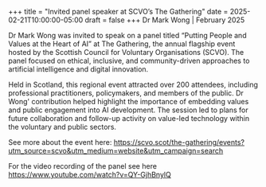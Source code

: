+++
title = "Invited panel speaker at SCVO’s The Gathering"
date = 2025-02-21T10:00:00-05:00
draft = false
+++
Dr Mark Wong | February 2025

Dr Mark Wong was invited to speak on a panel titled “Putting People and Values at the Heart of AI” at The Gathering, the annual flagship event hosted by the Scottish Council for Voluntary Organisations (SCVO). The panel focused on ethical, inclusive, and community-driven approaches to artificial intelligence and digital innovation.

Held in Scotland, this regional event attracted over 200 attendees, including professional practitioners, policymakers, and members of the public. Dr Wong' contribution helped highlight the importance of embedding values and public engagement into AI development. The session led to plans for future collaboration and follow-up activity on value-led technology within the voluntary and public sectors.

See more about the event here: https://scvo.scot/the-gathering/events?utm_source=scvo&utm_medium=website&utm_campaign=search

For the video recording of the panel see here https://www.youtube.com/watch?v=QY-GjhBnylQ